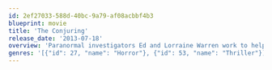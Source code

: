 ```yaml
---
id: 2ef27033-588d-40bc-9a79-af08acbbf4b3
blueprint: movie
title: 'The Conjuring'
release_date: '2013-07-18'
overview: 'Paranormal investigators Ed and Lorraine Warren work to help a family terrorized by a dark presence in their farmhouse. Forced to confront a powerful entity, the Warrens find themselves caught in the most terrifying case of their lives.'
genres: '[{"id": 27, "name": "Horror"}, {"id": 53, "name": "Thriller"}]'
---
```

